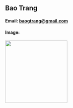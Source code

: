 ## Bao Trang
#### Email: baogtrang@gmail.com
#### Image: 
<img src="https://thumbs2.imgbox.com/f1/ae/YPiRCoDA_t.jpg" width="200">

